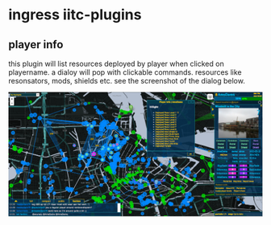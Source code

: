 ingress iitc-plugins 
====================

player info 
------------
this plugin will list resources deployed by player when clicked on playername. a dialoy will pop with clickable commands. resources like resonsators, mods, shields etc. see the screenshot of the dialog below.


![screenshot of player info plugin for iitc](./IITC_plugin_player_info.user.png "screenshot of player info plugin for iitc")
